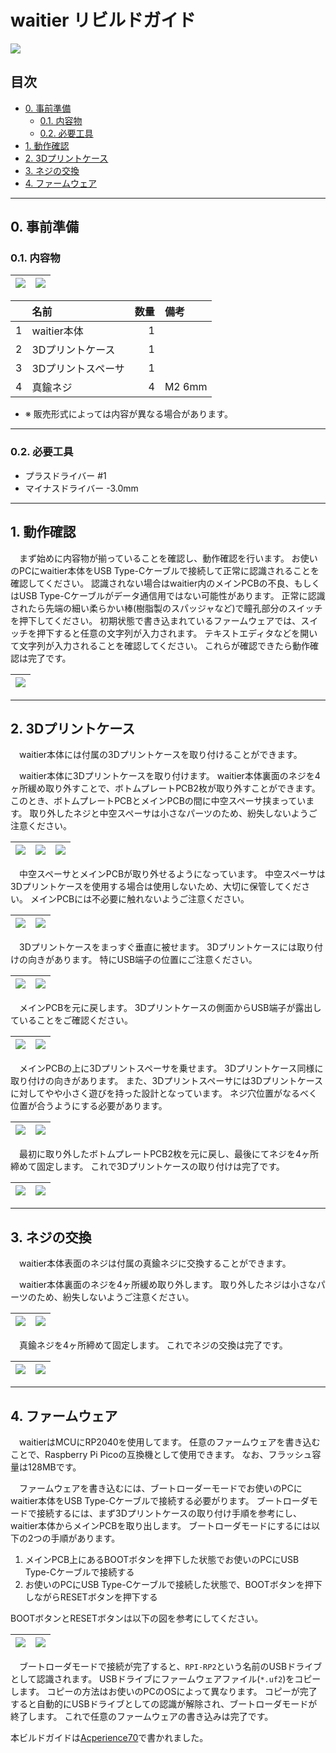 # waitier リビルドガイド

![](../images/main_image2.jpg)

## 目次

- [0. 事前準備](#0-事前準備)
  - [0.1. 内容物](#01-内容物)
  - [0.2. 必要工具](#02-必要工具)
- [1. 動作確認](#1-動作確認)
- [2. 3Dプリントケース](#2-3Dプリントケース)
- [3. ネジの交換](#3-ネジの交換)
- [4. ファームウェア](#4-ファームウェア)

---

## 0. 事前準備
### 0.1. 内容物

|![](../images/rg_00-01.png)|![](../images/rg_00-02.png)|
|---|---|

||名前|数量|備考|
|:---:|:---|---:|:---|
|1|waitier本体|1||
|2|3Dプリントケース|1||
|3|3Dプリントスペーサ|1||
|4|真鍮ネジ|4|M2 6mm|

- ※ 販売形式によっては内容が異なる場合があります。

---

### 0.2. 必要工具

- プラスドライバー #1
- マイナスドライバー -3.0mm

---

## 1. 動作確認
　まず始めに内容物が揃っていることを確認し、動作確認を行います。
お使いのPCにwaitier本体をUSB Type-Cケーブルで接続して正常に認識されることを確認してください。
認識されない場合はwaitier内のメインPCBの不良、もしくはUSB Type-Cケーブルがデータ通信用ではない可能性があります。
正常に認識されたら先端の細い柔らかい棒(樹脂製のスパッジャなど)で瞳孔部分のスイッチを押下してください。
初期状態で書き込まれているファームウェアでは、スイッチを押下すると任意の文字列が入力されます。
テキストエディタなどを開いて文字列が入力されることを確認してください。
これらが確認できたら動作確認は完了です。

|![](../images/rg_01-01.png)|
|:---:|

---

## 2. 3Dプリントケース

　waitier本体には付属の3Dプリントケースを取り付けることができます。

　waitier本体に3Dプリントケースを取り付けます。
waitier本体裏面のネジを4ヶ所緩め取り外すことで、ボトムプレートPCB2枚が取り外すことができます。
このとき、ボトムプレートPCBとメインPCBの間に中空スペーサ挟まっています。
取り外したネジと中空スペーサは小さなパーツのため、紛失しないようご注意ください。

|![](../images/rg_02-01.png)|![](../images/rg_02-02.png)|![](../images/rg_02-03.png)|
|:---:|:---:|:---:|

　中空スペーサとメインPCBが取り外せるようになっています。
中空スペーサは3Dプリントケースを使用する場合は使用しないため、大切に保管してください。
メインPCBには不必要に触れないようご注意ください。

|![](../images/rg_02-04.png)|![](../images/rg_02-05.png)|
|:---:|:---:|

　3Dプリントケースをまっすぐ垂直に被せます。
3Dプリントケースには取り付けの向きがあります。
特にUSB端子の位置にご注意ください。

|![](../images/rg_02-06.png)|![](../images/rg_02-07.png)|
|:---:|:---:|

　メインPCBを元に戻します。
3Dプリントケースの側面からUSB端子が露出していることをご確認ください。

|![](../images/rg_02-08.png)|![](../images/rg_02-09.png)|
|:---:|:---:|

　メインPCBの上に3Dプリントスペーサを乗せます。
3Dプリントケース同様に取り付けの向きがあります。
また、3Dプリントスペーサには3Dプリントケースに対してやや小さく遊びを持った設計となっています。
ネジ穴位置がなるべく位置が合うようにする必要があります。

|![](../images/rg_02-10.png)|![](../images/rg_02-11.png)|
|:---:|:---:|

　最初に取り外したボトムプレートPCB2枚を元に戻し、最後にてネジを4ヶ所締めて固定します。
これで3Dプリントケースの取り付けは完了です。

|![](../images/rg_02-12.png)|![](../images/rg_02-13.png)|
|:---:|:---:|

----

## 3. ネジの交換

　waitier本体表面のネジは付属の真鍮ネジに交換することができます。

　waitier本体裏面のネジを4ヶ所緩め取り外します。
取り外したネジは小さなパーツのため、紛失しないようご注意ください。

|![](../images/rg_03-01.png)|![](../images/rg_03-02.png)|
|:---:|:---:|

　真鍮ネジを4ヶ所締めて固定します。
これでネジの交換は完了です。

|![](../images/rg_03-03.png)|![](../images/rg_03-04.png)|
|:---:|:---:|

----

## 4. ファームウェア

　waitierはMCUにRP2040を使用してます。
任意のファームウェアを書き込むことで、Raspberry Pi Picoの互換機として使用できます。
なお、フラッシュ容量は128MBです。

　ファームウェアを書き込むには、ブートローダーモードでお使いのPCにwaitier本体をUSB Type-Cケーブルで接続する必要がります。
ブートローダモードで接続するには、まず3Dプリントケースの取り付け手順を参考にし、waitier本体からメインPCBを取り出します。
ブートローダモードにするには以下の2つの手順があります。

1. メインPCB上にあるBOOTボタンを押下した状態でお使いのPCにUSB Type-Cケーブルで接続する
1. お使いのPCにUSB Type-Cケーブルで接続した状態で、BOOTボタンを押下しながらRESETボタンを押下する

BOOTボタンとRESETボタンは以下の図を参考にしてください。

|![](../images/rg_04-01.png)|![](../images/rg_04-02.png)|
|:---:|:---:|

　ブートローダモードで接続が完了すると、`RPI-RP2`という名前のUSBドライブとして認識されます。
USBドライブにファームウェアファイル(`*.uf2`)をコピーします。
コピーの方法はお使いのPCのOSによって異なります。
コピーが完了すると自動的にUSBドライブとしての認識が解除され、ブートローダモードが終了します。
これで任意のファームウェアの書き込みは完了です。

本ビルドガイドは[Acperience70](http://yynmt.com/kb/a70.html)で書かれました。
